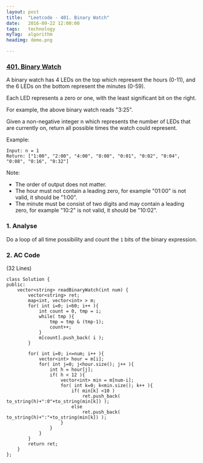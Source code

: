 ```yaml
---
layout: post
title:  "Leetcode - 401. Binary Watch"
date:   2016-09-22 12:00:00
tags:	technology
myTag:	algorithm
headimg: demo.png

---
```


### [401. Binary Watch](https://leetcode.com/problems/binary-watch/)

A binary watch has 4 LEDs on the top which represent the hours (0-11), and the 6 LEDs on the bottom represent the minutes (0-59).

Each LED represents a zero or one, with the least significant bit on the right.

For example, the above binary watch reads "3:25".

Given a non-negative integer n which represents the number of LEDs that are currently on, return all possible times the watch could represent.

Example:

	Input: n = 1
	Return: ["1:00", "2:00", "4:00", "8:00", "0:01", "0:02", "0:04", "0:08", "0:16", "0:32"]

Note:

+ The order of output does not matter.
+ The hour must not contain a leading zero, for example "01:00" is not valid, it should be "1:00".
+ The minute must be consist of two digits and may contain a leading zero, for example "10:2" is not valid, it should be "10:02".

### 1. Analyse

Do a loop of all time possibility and count the `1` bits of the binary expression.

### 2. AC Code

(32 Lines)

    class Solution {
    public:
        vector<string> readBinaryWatch(int num) {
            vector<string> ret;
            map<int, vector<int> > m;
            for( int i=0; i<60; i++ ){
                int count = 0, tmp = i;
                while( tmp ){  
                    tmp = tmp & (tmp-1);
                    count++;
                }   
                m[count].push_back( i );
            }   

            for( int i=0; i<=num; i++ ){
                vector<int> hour = m[i];
                for( int j=0; j<hour.size(); j++ ){
                    int h = hour[j];
                    if( h < 12 ){
                        vector<int> min = m[num-i];
                        for( int k=0; k<min.size(); k++ ){
                            if( min[k] <10 )
                                ret.push_back( to_string(h)+":0"+to_string(min[k]) );
                            else
                                ret.push_back( to_string(h)+":"+to_string(min[k]) );
                        }   
                    }   
                }   
            }                           
            return ret;
        }   
    };
